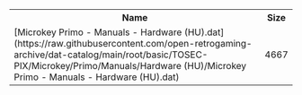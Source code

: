 <table>
<tr><th>Name</th><th>Size</th></tr>
<tr><td>
[Microkey Primo - Manuals - Hardware (HU).dat](https://raw.githubusercontent.com/open-retrogaming-archive/dat-catalog/main/root/basic/TOSEC-PIX/Microkey/Primo/Manuals/Hardware (HU)/Microkey Primo - Manuals - Hardware (HU).dat)
</td><td>4667</td></tr>
</table>
